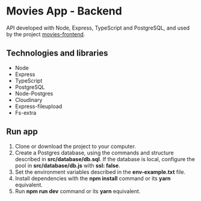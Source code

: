 # Movies App - Backend

API developed with Node, Express, TypeScript and PostgreSQL, and used by the project [movies-frontend](https://github.com/carloshrod/movies-frontend).

## Technologies and libraries

- Node
- Express
- TypeScript
- PostgreSQL
- Node-Postgres
- Cloudinary
- Express-fileupload
- Fs-extra

## Run app

1. Clone or download the project to your computer.
2. Create a Postgres database, using the commands and structure described in **src/database/db.sql**. If the database is local, configure the pool in **src/database/db.js** with **ssl: false**.
3. Set the environment variables described in the **env-example.txt** file.
4. Install dependencies with the **npm install** command or its **yarn** equivalent.
5. Run **npm run dev** command or its **yarn** equivalent.
